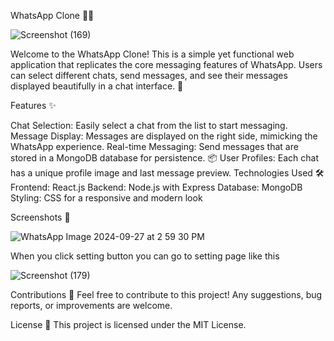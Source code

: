 WhatsApp Clone 📱💬

![Screenshot (169)](https://github.com/user-attachments/assets/d5e22d4d-4474-49d6-bbf5-50a1b1ec54e9)



Welcome to the WhatsApp Clone! This is a simple yet functional web application that replicates the core messaging features of WhatsApp. Users can select different chats, send messages, and see their messages displayed beautifully in a chat interface. 🌟

Features ✨

Chat Selection: Easily select a chat from the list to start messaging.
Message Display: Messages are displayed on the right side, mimicking the WhatsApp experience.
Real-time Messaging: Send messages that are stored in a MongoDB database for persistence. 📦
User Profiles: Each chat has a unique profile image and last message preview.
Technologies Used 🛠️
Frontend: React.js
Backend: Node.js with Express
Database: MongoDB
Styling: CSS for a responsive and modern look

Screenshots 📸

![WhatsApp Image 2024-09-27 at 2 59 30 PM](https://github.com/user-attachments/assets/72e12de1-a6c0-4af3-9faa-ffcf6761f151)

When you click setting button you can go to setting page like this

![Screenshot (179)](https://github.com/user-attachments/assets/4ee62494-e055-4886-b97a-f65f705d69b3)




Contributions 🤝
Feel free to contribute to this project! Any suggestions, bug reports, or improvements are welcome.

License 📄
This project is licensed under the MIT License.


